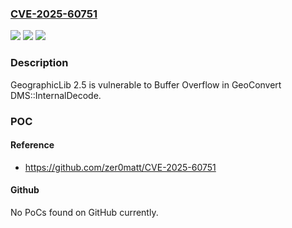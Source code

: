 ### [CVE-2025-60751](https://cve.mitre.org/cgi-bin/cvename.cgi?name=CVE-2025-60751)
![](https://img.shields.io/static/v1?label=Product&message=n%2Fa&color=blue)
![](https://img.shields.io/static/v1?label=Version&message=n%2Fa%20&color=brightgreen)
![](https://img.shields.io/static/v1?label=Vulnerability&message=n%2Fa&color=brightgreen)

### Description

GeographicLib 2.5 is vulnerable to Buffer Overflow in GeoConvert DMS::InternalDecode.

### POC

#### Reference
- https://github.com/zer0matt/CVE-2025-60751

#### Github
No PoCs found on GitHub currently.


